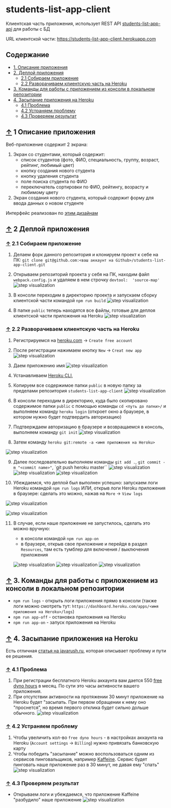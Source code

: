 # students-list-app-client

Клиентская часть приложения, использует REST API [students-list-app-api](https://github.com/akzhar/students-list-app-api) для работы с БД

URL клиентской части: https://students-list-app-client.herokuapp.com

<a id="up"></a>

## Содержание
- [1. Описание приложения](#1)
- [2. Деплой приложения](#2)
	- [2.1 Собираем приложение](#2.1)
	- [2.2 Разворачиваем клиентскую часть на Heroku](#2.2)
- [3. Команды для работы с приложением из консоли в локальном репозитории](#3)
- [4. Засыпание приложения на Heroku](#4)
	- [4.1 Проблема](#4.1)
	- [4.2 Устраняем проблему](#4.2)
	- [4.3 Проверяем результат](#4.3)
  

<a  id="1"></a>

## <a href="#up">↑</a> 1 Описание приложения

  Веб-приложение содержит 2 экрана:
1. Экран со студентами, который содержит:
	- список студентов (фото, ФИО, специальность, группу, возраст, рейтинг, любимый цвет)
	- кнопку создания нового студента
	- кнопку удаления студента
	- поле поиска студента по ФИО
	- переключатель сортировки по ФИО, рейтингу, возрасту и любимому цвету
2. Экран создания нового студента, который содержит форму для ввода данных о новом студенте

Интерфейс реализован по [этим дизайнам](https://www.figma.com/file/ZK0YeZ8CfQLBQuGE1AMKYB)
 
<a  id="2"></a>

## <a href="#up">↑</a> 2 Деплой приложения

<a  id="2.1"></a>

### <a href="#up">↑</a> 2.1 Собираем приложение

1. Делаем форк данного репозитория и клонируем проект к себе на ПК: `git clone git@github.com:<ваш аккаунт на Github>/students-list-app-client.git`
2. Открываем репозиторий проекта у себя на ПК, находим файл `webpack.config.js` и удаляем в нем строчку `devtool:  'source-map'`
	![step visualization](https://raw.githubusercontent.com/akzhar/readme-demos-media/main/students-list-app/client/3.png)

3. В консоли переходим в директорию проекта и запускаем сборку клиентской части командой `npm run build`
	![step visualization](https://raw.githubusercontent.com/akzhar/readme-demos-media/main/students-list-app/client/4.png)

4. В папке `public` теперь находятся все файлы, готовые для деплоя клиентской части приложения на Heroku
	![step visualization](https://raw.githubusercontent.com/akzhar/readme-demos-media/main/students-list-app/client/5.png)

<a  id="2.2"></a>

### <a href="#up">↑</a> 2.2 Разворачиваем клиентскую часть на Heroku

1. Регистрируемся на [heroku.com](https://www.heroku.com) → `Create free account`
2. После регистрации нажимаем кнопку `New` → `Creat new app`
	![step visualization](https://raw.githubusercontent.com/akzhar/readme-demos-media/main/students-list-app/client/1.png)

3. Даем приложению имя
	![step visualization](https://raw.githubusercontent.com/akzhar/readme-demos-media/main/students-list-app/client/2.png)

4. Устанавливаем [Heroku CLI](https://devcenter.heroku.com/articles/heroku-cli), 

5. Копируем все содержимое папки `public` в новую папку за пределами репозитория `students-list-app-client`
	![step visualization](https://raw.githubusercontent.com/akzhar/readme-demos-media/main/students-list-app/client/6.png)

6. В консоли переходим в директорию, куда было скопировано содержимое папки `public` с помощью команды `cd <путь до папки>/` и выполняем команду `heroku login` (откроет окно а браузере, в котором нужно будет подтвердить авторизацию)

7. Подтверждаем авторизацию в браузере и возвращаемся в консоль, выполняем команду `git init`
	![step visualization](https://raw.githubusercontent.com/akzhar/readme-demos-media/main/students-list-app/client/7.png)

8. Затем команду `heroku git:remote -a <имя приложения на Heroku>`

![step visualization](https://raw.githubusercontent.com/akzhar/readme-demos-media/main/students-list-app/client/8.png)

9. Далее последовательно выполняем команды `git add .`, `git commit -m "<commit name>"`, `git push heroku master``
	![step visualization](https://raw.githubusercontent.com/akzhar/readme-demos-media/main/students-list-app/client/9.png)
	![step visualization](https://raw.githubusercontent.com/akzhar/readme-demos-media/main/students-list-app/client/10.png)
	![step visualization](https://raw.githubusercontent.com/akzhar/readme-demos-media/main/students-list-app/client/11.png) 

10. Убеждаемся, что деплой был выполнен успешно: запускаем логи Heroku командой `npm run logs` ИЛИ, открыв логи Heroku приложения в браузере: сделать это можно, нажав на `More` → `View logs`

![step visualization](https://raw.githubusercontent.com/akzhar/readme-demos-media/main/students-list-app/client/12.png)

![step visualization](https://raw.githubusercontent.com/akzhar/readme-demos-media/main/students-list-app/api/22.png)

11. В случае, если наше приложение не запустилось, сделать это можно вручную:
	- в консоли командой `npm run app-on`
	- в браузере, открыв свое приложение и перейдя в раздел `Resources`, там есть тумблер для включения / выключения приложения

	![step visualization](https://raw.githubusercontent.com/akzhar/readme-demos-media/main/students-list-app/client/13.png)
	![step visualization](https://raw.githubusercontent.com/akzhar/readme-demos-media/main/students-list-app/client/14.png)
	![step visualization](https://raw.githubusercontent.com/akzhar/readme-demos-media/main/students-list-app/client/15.png)

<a  id="3"></a>

## <a href="#up">↑</a> 3. Команды для работы с приложением из консоли в локальном репозитории

- `npm run logs` - открыть логи приложения прямо в консоли (также логи можно смотреть тут: `https://dashboard.heroku.com/apps/<имя приложения на Heroku>/logs`)
- `npm run app-off` - остановка приложения на Heroku
- `npm run app-on` - запуск приложения на Heroku

<a  id="4"></a>

## <a href="#up">↑</a> 4. Засыпание приложения на Heroku

Есть отличная [статья на javarush.ru](https://javarush.ru/groups/posts/1987-malenjhkie-khitrosti-s-heroku), которая описывает проблему и пути ее решения.

<a  id="4.1"></a>

### <a href="#up">↑</a> 4.1 Проблема

1. При регистрации бесплатного Heroku аккаунта вам дается 550 [free dyno hours](https://devcenter.heroku.com/articles/free-dyno-hours) в месяц. По сути это часы активности вашего приложения.
2. При отсутствии активности на протяжении 30 минут приложение на Heroku будет "засыпать. При первом обращении к нему оно "проснется", но время первого отклика будет сильно дольше обычного.
	![step visualization](https://raw.githubusercontent.com/akzhar/readme-demos-media/main/students-list-app/api/30.png)

<a  id="4.2"></a>

### <a href="#up">↑</a> 4.2 Устраняем проблему

1. Чтобы увеличить кол-во `free dyno hours` - в настройках аккаунта на Heroku (`Account settings` → `Billing`) нужно привязать банковскую карту
2. Чтобы победить "засыпание" можно воспользоваться одним из сервисов пинговальщиков, например [Kaffeine](http://kaffeine.herokuapp.com/). Сервис будет пинговать наше приложение раз в 30 минут, не давая ему "спать"
	![step visualization](https://raw.githubusercontent.com/akzhar/readme-demos-media/main/students-list-app/client/16.png)

<a  id="4.3"></a>

### <a href="#up">↑</a> 4.3 Проверяем результат

- Открываем логи и убеждаемся, что приложение Kaffeine "разбудило" наше приложение
	![step visualization](https://raw.githubusercontent.com/akzhar/readme-demos-media/main/students-list-app/api/32.png)
